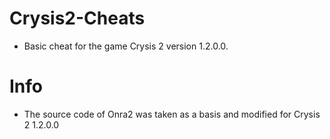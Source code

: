 # Crysis2-Cheats
- Basic cheat for the game Crysis 2 version 1.2.0.0.
# Info
- The source code of Onra2 was taken as a basis and modified for Crysis 2 1.2.0.0
